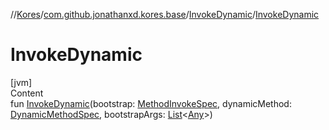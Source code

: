 //[Kores](../../index.md)/[com.github.jonathanxd.kores.base](../index.md)/[InvokeDynamic](index.md)/[InvokeDynamic](-invoke-dynamic.md)



# InvokeDynamic  
[jvm]  
Content  
fun [InvokeDynamic](-invoke-dynamic.md)(bootstrap: [MethodInvokeSpec](../../com.github.jonathanxd.kores.common/-method-invoke-spec/index.md), dynamicMethod: [DynamicMethodSpec](../../com.github.jonathanxd.kores.common/-dynamic-method-spec/index.md), bootstrapArgs: [List](https://kotlinlang.org/api/latest/jvm/stdlib/kotlin.collections/-list/index.html)<[Any](https://kotlinlang.org/api/latest/jvm/stdlib/kotlin/-any/index.html)>)  



